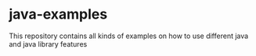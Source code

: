 # java-examples
This repository contains all kinds of examples on how to use different java and java library features
